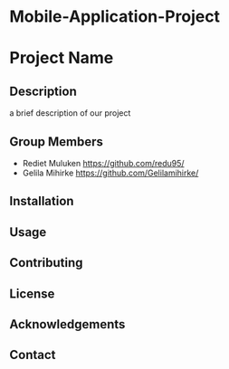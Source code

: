 # Mobile-Application-Project

# Project Name

## Description
a brief description of our project 

## Group Members
- Rediet Muluken https://github.com/redu95/
- Gelila Mihirke https://github.com/Gelilamihirke/

## Installation

## Usage


## Contributing


## License


## Acknowledgements

## Contact


